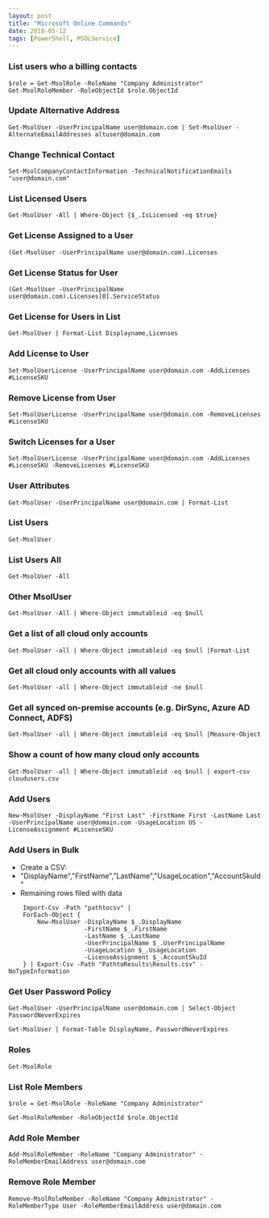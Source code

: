 ```yaml
---
layout: post
title: "Microsoft Online Commands"
date: 2018-05-12
tags: [PowerShell, MSOLService]
---
```


### **List users who a billing contacts**

    $role = Get-MsolRole -RoleName "Company Administrator"
    Get-MsolRoleMember -RoleObjectId $role.ObjectId

### **Update Alternative Address**

    Get-MsolUser -UserPrincipalName user@domain.com | Set-MsolUser -AlternateEmailAddresses altuser@domain.com

### **Change Technical Contact**

    Set-MsolCompanyContactInformation -TechnicalNotificationEmails "user@domain.com"

### **List Licensed Users**

    Get-MsolUser -All | Where-Object {$_.IsLicensed -eq $true}

### **Get License Assigned to a User**

    (Get-MsolUser -UserPrincipalName user@domain.com).Licenses

### **Get License Status for User**

    (Get-MsolUser -UserPrincipalName user@domain.com).Licenses[0].ServiceStatus

### **Get License for Users in List**

    Get-MsolUser | Format-List Displayname,Licenses

### **Add License to User**

    Set-MsolUserLicense -UserPrincipalName user@domain.com -AddLicenses #LicenseSKU

### **Remove License from User**

    Set-MsolUserLicense -UserPrincipalName user@domain.com -RemoveLicenses #LicenseSKU

### **Switch Licenses for a User**

    Set-MsolUserLicense -UserPrincipalName user@domain.com -AddLicenses #LicenseSKU -RemoveLicenses #LicenseSKU

### **User Attributes**

    Get-MsolUser -UserPrincipalName user@domain.com | Format-List

### **List Users**

    Get-MsolUser

### **List Users All**

    Get-MsolUser -All

### **Other MsolUser**

    Get-MsolUser -All | Where-Object immutableid -eq $null

### **Get a list of all cloud only accounts**

    Get-MsolUser -all | Where-Object immutableid -eq $null |Format-List

### **Get all cloud only accounts with all values**

    Get-MsolUser -all | Where-Object immutableid -ne $null

### **Get all synced on-premise accounts (e.g. DirSync, Azure AD Connect, ADFS)**

    Get-MsolUser -all | Where-Object immutableid -eq $null |Measure-Object

### **Show a count of how many cloud only accounts**

    Get-MsolUser -all | Where-Object immutableid -eq $null | export-csv cloudusers.csv

### **Add Users**

    New-MsolUser -DisplayName "First Last" -FirstName First -LastName Last -UserPrincipalName user@domain.com -UsageLocation US -LicenseAssignment #LicenseSKU

### **Add Users in Bulk**
* Create a CSV:
* "DisplayName","FirstName","LastName","UsageLocation","AccountSkuId"
* Remaining rows filed with data
```
    Import-Csv -Path "pathtocsv" |
    ForEach-Object {
        New-MsolUser -DisplayName $_.DisplayName
                     -FirstName $_.FirstName
                     -LastName $_.LastName
                     -UserPrincipalName $_.UserPrincipalName
                     -UsageLocation $_.UsageLocation
                     -LicenseAssignment $_.AccountSkuId
    } | Export-Csv -Path "PathtoResults\Results.csv" -NoTypeInformation
```

### **Get User Password Policy**

    Get-MsolUser -UserPrincipalName user@domain.com | Select-Object PasswordNeverExpires

    Get-MsolUser | Format-Table DisplayName, PasswordNeverExpires

### **Roles**

    Get-MsolRole

### **List Role Members**

    $role = Get-MsolRole -RoleName "Company Administrator"

    Get-MsolRoleMember -RoleObjectId $role.ObjectId

### **Add Role Member**

    Add-MsolRoleMember -RoleName "Company Administrator" -RoleMemberEmailAddress user@domain.com

### **Remove Role Member**

    Remove-MsolRoleMember -RoleName "Company Administrator" -RoleMemberType User -RoleMemberEmailAddress user@domain.com
